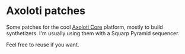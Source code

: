 # Axoloti patches

Some patches for the cool [Axoloti Core](http://www.axoloti.com/product/axoloti-core/) platform, mostly to build synthetizers. I'm usually using them with a Squarp Pyramid sequencer.

Feel free to reuse if you want.

